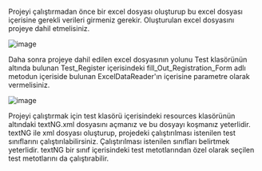 Projeyi çalıştırmadan önce bir excel dosyası oluşturup bu excel dosyası içerisine gerekli verileri girmeniz gerekir. Oluşturulan excel dosyasını projeye dahil etmelisiniz.

![image](https://github.com/zehrayhn/selenium-test/assets/75533288/133f50a3-d6de-41c0-9c1d-734dd1066595)



Daha sonra projeye dahil edilen excel dosyasının yolunu Test klasörünün altında bulunan Test_Register içerisindeki fill_Out_Registration_Form adlı 
metodun içeriside bulunan ExcelDataReader'ın içerisine parametre olarak vermelisiniz.

![image](https://github.com/zehrayhn/selenium-test/assets/75533288/82a8af74-79c5-4e7d-b1c3-7a9fac99fdba)



Projeyi çalıştırmak için test klasörü içerisindeki resources klasörünün altındaki textNG.xml dosyasını açmanız ve bu dosyayı koşmanız yeterlidir. 
textNG ile xml dosyası oluşturup, projedeki çalıştırılması istenilen test sınıflarını çalıştırılabilirsiniz. Çalıştırılması istenilen sınıfları belirtmek yeterlidir. 
textNG bir sınıf içerisindeki test metotlarından özel olarak seçilen test metotlarını da çalıştırabilir. 
